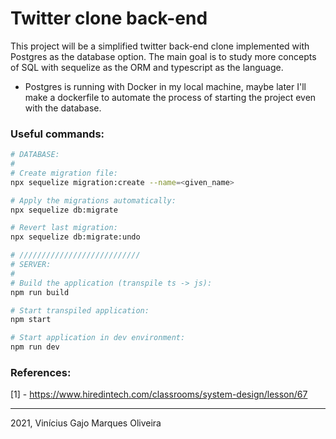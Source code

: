 # Twitter clone back-end

This project will be a simplified twitter back-end clone implemented with Postgres as the database option. The main goal is to study more concepts of SQL with sequelize as the ORM and typescript as the language.

* Postgres is running with Docker in my local machine, maybe later I'll make a dockerfile to automate the process of starting the project even with the database.

### Useful commands:

```bash
# DATABASE:
#
# Create migration file:
npx sequelize migration:create --name=<given_name>

# Apply the migrations automatically:
npx sequelize db:migrate

# Revert last migration:
npx sequelize db:migrate:undo

# ///////////////////////////
# SERVER:
#
# Build the application (transpile ts -> js):
npm run build

# Start transpiled application:
npm start

# Start application in dev environment:
npm run dev
```

### References:

[1] - https://www.hiredintech.com/classrooms/system-design/lesson/67

---

2021, Vinícius Gajo Marques Oliveira